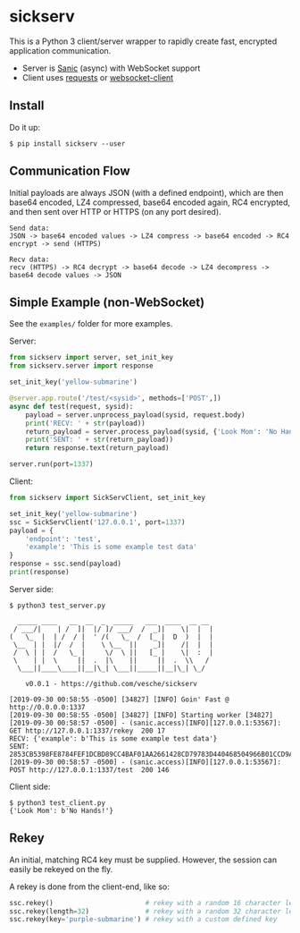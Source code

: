 # sickserv

This is a Python 3 client/server wrapper to rapidly create fast, encrypted application communication.

* Server is [Sanic](https://github.com/huge-success/sanic) (async) with WebSocket support
* Client uses [requests](https://github.com/psf/requests) or [websocket-client](https://github.com/websocket-client/websocket-client)

## Install

Do it up:

```
$ pip install sickserv --user
```

## Communication Flow

Initial payloads are always JSON (with a defined endpoint), which are then base64 encoded, LZ4 compressed, base64 encoded again, RC4 encrypted, and then sent over HTTP or HTTPS (on any port desired).

```
Send data:
JSON -> base64 encoded values -> LZ4 compress -> base64 encoded -> RC4 encrypt -> send (HTTPS)

Recv data:
recv (HTTPS) -> RC4 decrypt -> base64 decode -> LZ4 decompress -> base64 decode values -> JSON
```

## Simple Example (non-WebSocket)

See the `examples/` folder for more examples.

Server:
```python
from sickserv import server, set_init_key
from sickserv.server import response

set_init_key('yellow-submarine')

@server.app.route('/test/<sysid>', methods=['POST',])
async def test(request, sysid):
    payload = server.unprocess_payload(sysid, request.body)
    print('RECV: ' + str(payload))
    return_payload = server.process_payload(sysid, {'Look Mom': 'No Hands!'})
    print('SENT: ' + str(return_payload))
    return response.text(return_payload)

server.run(port=1337)
```

Client:
```python
from sickserv import SickServClient, set_init_key

set_init_key('yellow-submarine')
ssc = SickServClient('127.0.0.1', port=1337)
payload = {
    'endpoint': 'test',
    'example': 'This is some example test data'
}
response = ssc.send(payload)
print(response)
```

Server side:
```
$ python3 test_server.py

  _____ ____   __  __  _  _____   ___  ____  __ __
 / ___/|    | /  ]|  |/ ]/ ___/  /  _]|    \|  |  |
(   \_  |  | /  / |  ' /(   \_  /  [_ |  D  )  |  |
 \__  | |  |/  /  |    \ \__  ||    _]|    /|  |  |
 /  \ | |  /   \_ |     \/  \ ||   [_ |    \|  :  |
 \    | |  \     ||  .  |\    ||     ||  .  \\   /
  \___||____\____||__|\_| \___||_____||__|\_| \_/

    v0.0.1 - https://github.com/vesche/sickserv

[2019-09-30 00:58:55 -0500] [34827] [INFO] Goin' Fast @ http://0.0.0.0:1337
[2019-09-30 00:58:55 -0500] [34827] [INFO] Starting worker [34827]
[2019-09-30 00:58:57 -0500] - (sanic.access)[INFO][127.0.0.1:53567]: GET http://127.0.0.1:1337/rekey  200 17
RECV: {'example': b'This is some example test data'}
SENT: 2853CB5398FE8784FEF1DCBD89CC4BAF01AA2661428CD79783D440468504966B01CCD9A5A4E309E342D55EBE4635CDD9D5D78EB98873CAE3D6A7C804A8647CCB1BDD7D32518A112367
[2019-09-30 00:58:57 -0500] - (sanic.access)[INFO][127.0.0.1:53567]: POST http://127.0.0.1:1337/test  200 146
```

Client side:
```
$ python3 test_client.py
{'Look Mom': b'No Hands!'}
```

## Rekey

An initial, matching RC4 key must be supplied. However, the session can easily be rekeyed on the fly.

A rekey is done from the client-end, like so:

```python
ssc.rekey()                       # rekey with a random 16 character length key
ssc.rekey(length=32)              # rekey with a random 32 character length key
ssc.rekey(key='purple-submarine') # rekey with a custom defined key
```

